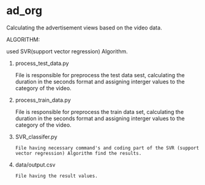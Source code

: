 # ad_org
Calculating the advertisement views  based on the video data.

ALGORITHM:

  used SVR(support vector regression) Algorithm.

1. process_test_data.py

      File is responsible for preprocess the test data sest, calculating the duration in the seconds format and assigning interger
    values to the category of the video.
2. process_train_data.py

     File is responsible for preprocess the train data set, calculating the duration in the seconds format and assigning interger
   values to the category of the video.
3. SVR_classifer.py

       File having necessary command's and coding part of the SVR (support vector regression) Algorithm find the results.
4. data/output.csv

       File having the result values.

